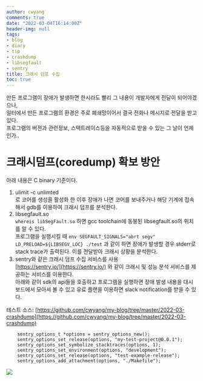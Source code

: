 ```yaml
---
author: cwyang
comments: true
date: "2022-03-04T16:14:00Z"
header-img: null
tags:
- blog
- diary
- tip
- crashdump
- libsegfault
- sentry
title: 크래시 덤프 수집
toc: true
---
```

만든 프로그램이 장애가 발생하면 한시라도 빨리 그 내용이 개발자에게 전달이 되어야겠으나,  
일터에서 만든 프로그램의 환경은 주로 폐쇄망이어서 결국 전화나 메시지로 전달을 받고 있다.  
프로그램의 버젼과 관련정보, 스택트레이스등을 자동적으로 받을 수 있는 그 날이 언제인가..

# 크래시덤프(coredump) 확보 방안

아래 내용은 C binary 기준이다.

1.  ulimit -c unlimted  
    로 코어를 생성을 활성화 한 이후 장애가 나면 코어를 보내주거나 해당 기계에 접속해서 gdb를 이용하여 크래시 덤프를 분석한다.
2.  libsegfault.so  
    `whereis libSegFault.so` 하면 gcc toolchain에 동봉된 libsegfault.so의 위치를 알 수 있다.  
    프로그램을 실행시킬 때 `env SEGFAULT_SIGNALS="abrt segv" LD_PRELOAD=${LIBSEGV_LOC} ./test` 과 같이 하면 장애가 발생할 경우 stderr로 stack trace가 출력된다. 이를 전달받아 크래시 상황을 분석한다.
3.  sentry와 같은 크래시 덤프 수집 서비스를 사용  
    [https://sentry.io/](https://sentry.io/) 와 같이 크래시 및 성능 분석 서비스를 제공하는 서비스를 이용한다.  
    아래와 같이 sdk의 api들을 호출하고 프로그램을 실행하면 장애 발생 내용을 대시보드에서 모아서 볼 수 있고 유료 플랜을 이용하면 slack notification를 받을 수 있다.

테스트 소스: [https://github.com/cwyang/my-blog/tree/master/2022-03-crashdump](https://github.com/cwyang/my-blog/tree/master/2022-03-crashdump)

```
    sentry_options_t *options = sentry_options_new();
    sentry_options_set_release(options, "my-test-project@0.0.1");
    sentry_options_set_symbolize_stacktraces(options, 1);
    sentry_options_set_environment(options, "development");
    sentry_options_set_release(options, "test-example-release");
    sentry_options_add_attachment(options, "./Makefile");
```

![](https://blog.kakaocdn.net/dn/wYEPf/btruXY7cohH/HXrErpKExKzT7Naq9sFYFk/img.png)